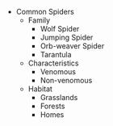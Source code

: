 - Common Spiders
  - Family
    - Wolf Spider
    - Jumping Spider
    - Orb-weaver Spider
    - Tarantula
  - Characteristics
    - Venomous
    - Non-venomous
  - Habitat
    - Grasslands
    - Forests
    - Homes